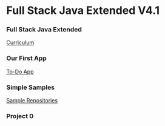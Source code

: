 # Full Stack Java Extended V4.1

### Full Stack Java Extended
[Curriculum](./curriculum.md)

### Our First App
[To-Do App](./to-do-app/)

### Simple Samples
[Sample Repositories](https://github.com/simple-samples)

### Project 0
